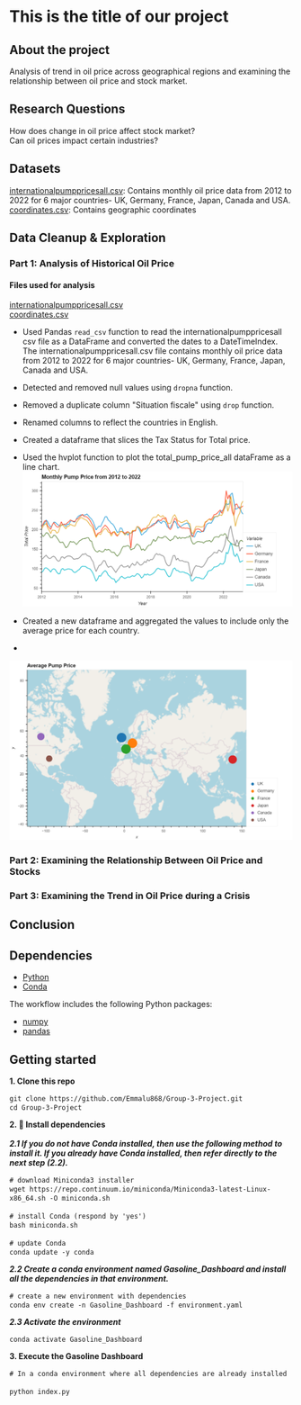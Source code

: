 # This is the title of our project


## About the project

Analysis of trend in oil price across geographical regions and examining the relationship between oil price and stock market. 

## Research Questions
How does change in oil price affect stock market? <br>
Can oil prices impact certain industries?

## Datasets
[internationalpumppricesall.csv](https://github.com/Emmalu868/Group-3-Project/blob/main/Resources/internationalpumppricesall.csv): Contains monthly oil price data from 2012 to 2022 for 6 major countries- UK, Germany, France, Japan, Canada and USA. <br>
[coordinates.csv](https://github.com/Emmalu868/Group-3-Project/blob/main/Resources/coordinates.csv): Contains geographic coordinates

## Data Cleanup & Exploration
### Part 1: Analysis of Historical Oil Price
#### Files used for analysis 
[internationalpumppricesall.csv](https://github.com/Emmalu868/Group-3-Project/blob/main/Resources/internationalpumppricesall.csv)<br>
[coordinates.csv](https://github.com/Emmalu868/Group-3-Project/blob/main/Resources/coordinates.csv)<br>

* Used Pandas `read_csv` function to read the internationalpumppricesall csv file as a DataFrame and converted the dates to a DateTimeIndex. The internationalpumppricesall.csv file contains monthly oil price data from 2012 to 2022 for 6 major countries- UK, Germany, France, Japan, Canada and USA. 
* Detected and removed null values using `dropna` function.
* Removed a duplicate column "Situation fiscale" using `drop` function.
* Renamed columns to reflect the countries in English.
* Created a dataframe that slices the Tax Status for Total price.
* Used the hvplot function to plot the total_pump_price_all dataFrame as a line chart. 
![](https://github.com/Emmalu868/Group-3-Project/blob/main/Images/monthly_pump_price.png)

* Created a new dataframe and aggregated the values to include only the average price for each country.
* 
![](https://github.com/Emmalu868/Group-3-Project/blob/main/Images/pump_price_geoview.png)
 

### Part 2: Examining the Relationship Between Oil Price and Stocks

### Part 3: Examining the Trend in Oil Price during a Crisis

## Conclusion




## Dependencies

-   [Python](https://www.python.org/)
-   [Conda](https://conda.io/)  

The workflow includes the following Python packages:
- [numpy](https://pypi.org/project/numpy/)
- [pandas](https://pypi.org/project/pandas/)

## Getting started 

**1. Clone this repo**

    git clone https://github.com/Emmalu868/Group-3-Project.git
    cd Group-3-Project


**2. 🚀 Install dependencies** <br><br>
***2.1 If you do not have Conda installed, then use the following method to install it. If you already have Conda installed, then refer directly to the next step (2.2).***

    # download Miniconda3 installer
    wget https://repo.continuum.io/miniconda/Miniconda3-latest-Linux-x86_64.sh -O miniconda.sh
    
    # install Conda (respond by 'yes')
    bash miniconda.sh
    
    # update Conda
    conda update -y conda
    
  
 ***2.2 Create a conda environment named Gasoline_Dashboard and install all the dependencies in that environment.***<br>
 
 
    # create a new environment with dependencies 
    conda env create -n Gasoline_Dashboard -f environment.yaml
    
    
 ***2.3 Activate the environment***   <br>
 
    conda activate Gasoline_Dashboard
    
**3. Execute the Gasoline Dashboard**

    # In a conda environment where all dependencies are already installed
    
    python index.py
    


